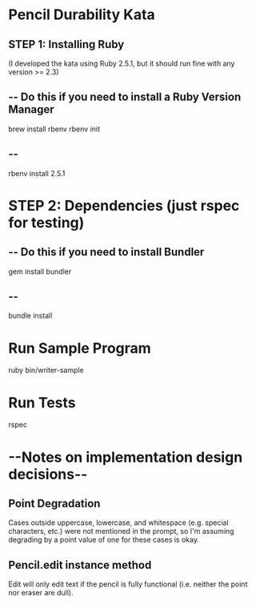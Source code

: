 # Pencil Durability Kata

## STEP 1: Installing Ruby
(I developed the kata using Ruby 2.5.1, but it should run fine with any version >= 2.3)
## -- Do this if you need to install a Ruby Version Manager
brew install rbenv
rbenv init
## --
rbenv install 2.5.1

# STEP 2: Dependencies (just rspec for testing)
## -- Do this if you need to install Bundler
gem install bundler
## --
bundle install

# Run Sample Program
ruby bin/writer-sample

# Run Tests
rspec



# --Notes on implementation design decisions-- ##
## Point Degradation
Cases outside uppercase, lowercase, and whitespace (e.g. special characters, etc.) were not mentioned in the prompt, so I'm assuming degrading by a point value of one for these cases is okay.

## Pencil.edit instance method
Edit will only edit text if the pencil is fully functional (i.e. neither the point nor eraser are dull).